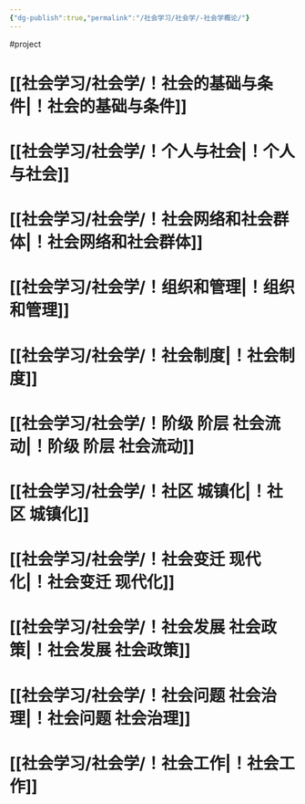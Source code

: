 ```yaml
---
{"dg-publish":true,"permalink":"/社会学习/社会学/-社会学概论/"}
---
```


#project
# [[社会学习/社会学/！社会的基础与条件\|！社会的基础与条件]]
# [[社会学习/社会学/！个人与社会\|！个人与社会]]
# [[社会学习/社会学/！社会网络和社会群体\|！社会网络和社会群体]]
# [[社会学习/社会学/！组织和管理\|！组织和管理]]
# [[社会学习/社会学/！社会制度\|！社会制度]]
# [[社会学习/社会学/！阶级 阶层 社会流动\|！阶级 阶层 社会流动]]
# [[社会学习/社会学/！社区 城镇化\|！社区 城镇化]]
# [[社会学习/社会学/！社会变迁 现代化\|！社会变迁 现代化]]
# [[社会学习/社会学/！社会发展 社会政策\|！社会发展 社会政策]]
# [[社会学习/社会学/！社会问题 社会治理\|！社会问题 社会治理]]
# [[社会学习/社会学/！社会工作\|！社会工作]]


